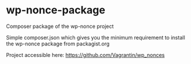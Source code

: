 # wp-nonce-package
Composer package of the wp-nonce project

Simple composer.json which gives you the minimum requirement to install the wp-nonce package from packagist.org

Project accessible here:
https://github.com/Vagrantin/wp_nonces
